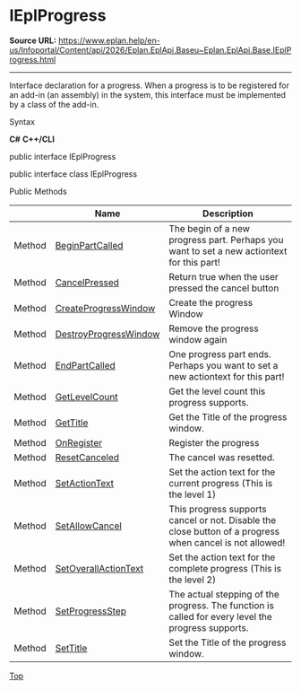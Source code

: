 # IEplProgress

**Source URL:** https://www.eplan.help/en-us/Infoportal/Content/api/2026/Eplan.EplApi.Baseu~Eplan.EplApi.Base.IEplProgress.html

---

Interface declaration for a progress. When a progress is to be registered for an add-in (an assembly) in the system, this interface must be implemented by a class of the add-in.

Syntax

**C#**
**C++/CLI**


public interface IEplProgress

public interface class IEplProgress

Public Methods

|  | Name | Description |
| --- | --- | --- |
| Method | [BeginPartCalled](Eplan.EplApi.Baseu~Eplan.EplApi.Base.IEplProgress~BeginPartCalled.html) | The begin of a new progress part. Perhaps you want to set a new actiontext for this part! |
| Method | [CancelPressed](Eplan.EplApi.Baseu~Eplan.EplApi.Base.IEplProgress~CancelPressed.html) | Return true when the user pressed the cancel button |
| Method | [CreateProgressWindow](Eplan.EplApi.Baseu~Eplan.EplApi.Base.IEplProgress~CreateProgressWindow.html) | Create the progress Window |
| Method | [DestroyProgressWindow](Eplan.EplApi.Baseu~Eplan.EplApi.Base.IEplProgress~DestroyProgressWindow.html) | Remove the progress window again |
| Method | [EndPartCalled](Eplan.EplApi.Baseu~Eplan.EplApi.Base.IEplProgress~EndPartCalled.html) | One progress part ends. Perhaps you want to set a new actiontext for this part! |
| Method | [GetLevelCount](Eplan.EplApi.Baseu~Eplan.EplApi.Base.IEplProgress~GetLevelCount.html) | Get the level count this progress supports. |
| Method | [GetTitle](Eplan.EplApi.Baseu~Eplan.EplApi.Base.IEplProgress~GetTitle.html) | Get the Title of the progress window. |
| Method | [OnRegister](Eplan.EplApi.Baseu~Eplan.EplApi.Base.IEplProgress~OnRegister.html) | Register the progress |
| Method | [ResetCanceled](Eplan.EplApi.Baseu~Eplan.EplApi.Base.IEplProgress~ResetCanceled.html) | The cancel was resetted. |
| Method | [SetActionText](Eplan.EplApi.Baseu~Eplan.EplApi.Base.IEplProgress~SetActionText.html) | Set the action text for the current progress (This is the level 1) |
| Method | [SetAllowCancel](Eplan.EplApi.Baseu~Eplan.EplApi.Base.IEplProgress~SetAllowCancel.html) | This progress supports cancel or not. Disable the close button of a progress when cancel is not allowed! |
| Method | [SetOverallActionText](Eplan.EplApi.Baseu~Eplan.EplApi.Base.IEplProgress~SetOverallActionText.html) | Set the action text for the complete progress (This is the level 2) |
| Method | [SetProgressStep](Eplan.EplApi.Baseu~Eplan.EplApi.Base.IEplProgress~SetProgressStep.html) | The actual stepping of the progress. The function is called for every level the progress supports. |
| Method | [SetTitle](Eplan.EplApi.Baseu~Eplan.EplApi.Base.IEplProgress~SetTitle.html) | Set the Title of the progress window. |

[Top](#top)
